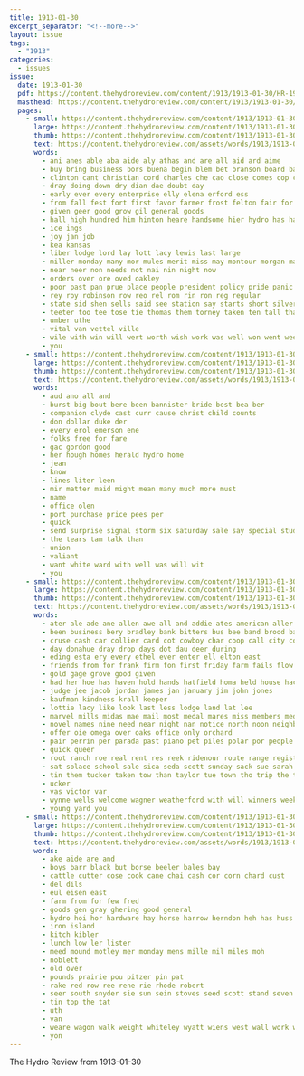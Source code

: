 ```yaml
---
title: 1913-01-30
excerpt_separator: "<!--more-->"
layout: issue
tags:
  - "1913"
categories:
  - issues
issue:
  date: 1913-01-30
  pdf: https://content.thehydroreview.com/content/1913/1913-01-30/HR-1913-01-30.pdf
  masthead: https://content.thehydroreview.com/content/1913/1913-01-30/masthead/HR-1913-01-30.jpg
  pages:
    - small: https://content.thehydroreview.com/content/1913/1913-01-30/small/HR-1913-01-30-01.jpg
      large: https://content.thehydroreview.com/content/1913/1913-01-30/large/HR-1913-01-30-01.jpg
      thumb: https://content.thehydroreview.com/content/1913/1913-01-30/thumbnails/HR-1913-01-30-01.jpg
      text: https://content.thehydroreview.com/assets/words/1913/1913-01-30/HR-1913-01-30-01.txt
      words:
        - ani anes able aba aide aly athas and are all aid ard aime
        - buy bring business bors buena begin blem bet branson board bates beckham booms bandy bout belle big bank bis but
        - clinton cant christian cord charles che cao close comes cop church college conn cose credit cash chief company churches cashier county came caddo
        - dray doing down dry dian dae doubt day
        - early ever every enterprise elly elena erford ess
        - from fall fest fort first favor farmer frost felton fair for ferm farris falls
        - given geer good grow gil general goods
        - hall high hundred him hinton heare handsome hier hydro has hare house held hands health hour how her had
        - ice ings
        - joy jan job
        - kea kansas
        - liber lodge lord lay lott lacy lewis last large
        - miller monday many mor mules merit miss may montour morgan made mon much main matters more min merrit mara minister mares men money must mato meyer matter most marion man market mahan
        - near neer non needs not nai nin night now
        - orders over ore oved oakley
        - poor past pan prue place people president policy pride panic pack pro pleasure pope price pounds pool
        - rey roy robinson row reo rel rom rin ron reg regular
        - state sid shen sells said see station say starts short silver stock saw saturday schoo stranger service sen sunday streets sin stone sincere store soo sud sung sale sea small share soon sons second sir seats single sae sulla shown
        - teeter too tee tose tie thomas them torney taken ten tall than the town take tat
        - umber uthe
        - vital van vettel ville
        - wile with win will wert worth wish work was well won went week
        - you
    - small: https://content.thehydroreview.com/content/1913/1913-01-30/small/HR-1913-01-30-02.jpg
      large: https://content.thehydroreview.com/content/1913/1913-01-30/large/HR-1913-01-30-02.jpg
      thumb: https://content.thehydroreview.com/content/1913/1913-01-30/thumbnails/HR-1913-01-30-02.jpg
      text: https://content.thehydroreview.com/assets/words/1913/1913-01-30/HR-1913-01-30-02.txt
      words:
        - aud ano all and
        - burst big bout bere been bannister bride best bea ber
        - companion clyde cast curr cause christ child counts
        - don dollar duke der
        - every erol emerson ene
        - folks free for fare
        - gac gordon good
        - her hough homes herald hydro home
        - jean
        - know
        - lines liter leen
        - mir matter maid might mean many much more must
        - name
        - office olen
        - port purchase price pees per
        - quick
        - send surprise signal storm six saturday sale say special study
        - the tears tam talk than
        - union
        - valiant
        - want white ward with well was will wit
        - you
    - small: https://content.thehydroreview.com/content/1913/1913-01-30/small/HR-1913-01-30-03.jpg
      large: https://content.thehydroreview.com/content/1913/1913-01-30/large/HR-1913-01-30-03.jpg
      thumb: https://content.thehydroreview.com/content/1913/1913-01-30/thumbnails/HR-1913-01-30-03.jpg
      text: https://content.thehydroreview.com/assets/words/1913/1913-01-30/HR-1913-01-30-03.txt
      words:
        - ater ale ade ane allen awe all and addie ates american aller are age arant ary
        - been business bery bradley bank bitters bus bee band brood ban big breckenridge belt boys black blood barn best but ber
        - cruse cash car collier card cot cowboy char coop call city counts che civil cook china clock cause clinton chambers county cones captain cream caddo
        - day donahue dray drop days dot dau deer during
        - eding esta ery every ethel ever enter ell elton east
        - friends from for frank firm fon first friday farm fails flow force far full florida
        - gold gage grove good given
        - had her hoe has haven hold hands hatfield homa held house hack head homestead houston hosey home haight hand how hydro holmes helt
        - judge jee jacob jordan james jan january jim john jones
        - kaufman kindness krall keeper
        - lottie lacy like look last less lodge land lat lee
        - marvel mills midas mae mail most medal mares miss members med moth min made mich milam miller miles market mus monday mayor model mere mall mill meridian march money mules
        - novel names nine need near night nan notice north noon neighbors new
        - offer oie omega over oaks office only orchard
        - pair perrin per parada past piano pet piles polar por people palmer price
        - quick queer
        - root ranch roe real rent res reek ridenour route range register roots
        - sat solace school sale sica seda scott sunday sack sue sarah see stove sincere seats ser six small saturday strong sas send saale soc shoats silver standard sah south sin simm settle star special son shelton smart sane such spring sister springs
        - tin them tucker taken tow than taylor tue town tho trip the tay teal then thomas tracy try tobe thralls take
        - ucker
        - vas victor var
        - wynne wells welcome wagner weatherford with will winners week wish war was western wal west want wood well word woods won
        - young yard you
    - small: https://content.thehydroreview.com/content/1913/1913-01-30/small/HR-1913-01-30-04.jpg
      large: https://content.thehydroreview.com/content/1913/1913-01-30/large/HR-1913-01-30-04.jpg
      thumb: https://content.thehydroreview.com/content/1913/1913-01-30/thumbnails/HR-1913-01-30-04.jpg
      text: https://content.thehydroreview.com/assets/words/1913/1913-01-30/HR-1913-01-30-04.txt
      words:
        - ake aide are and
        - boys barr black but borse beeler bales bay
        - cattle cutter cose cook cane chai cash cor corn chard cust
        - del dils
        - eul eisen east
        - farm from for few fred
        - goods gen gray ghering good general
        - hydro hoi hor hardware hay horse harrow herndon heh has huss hari head
        - iron island
        - kitch kibler
        - lunch low ler lister
        - meed mound motley mer monday mens mille mil miles moh
        - noblett
        - old over
        - pounds prairie pou pitzer pin pat
        - rake red row ree rene rie rhode robert
        - seer south snyder sie sun sein stoves seed scott stand seven stalk store span smooth
        - tin top the tat
        - uth
        - van
        - weare wagon walk weight whiteley wyatt wiens west wall work well wild will
        - yon
---
```


The Hydro Review from 1913-01-30

<!--more-->


